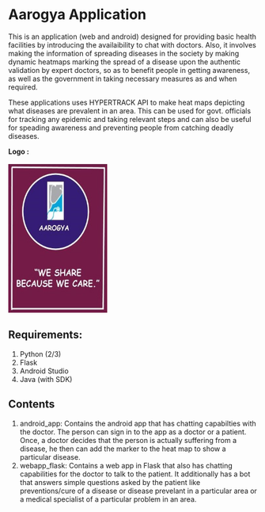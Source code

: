 # Aarogya Application

This is an application (web and android) designed for providing basic health facilities by introducing the availaibility to chat with doctors. Also, it involves making the information of spreading diseases in the society by making dynamic heatmaps marking the spread of a disease upon the authentic validation by expert doctors, so as to benefit people in getting awareness, as well as the government in taking necessary measures as and when required.

These applications uses HYPERTRACK API to make heat maps depicting what diseases are prevalent in an area. This can be used for govt. officials for tracking any epidemic and taking relevant steps and can also be useful for speading awareness and preventing people from catching deadly diseases.

<b> Logo : </b> <br><br>
<centre> <img src = "logo.jpg" height = "300" width = "200" /> </centre>

## Requirements: 
1. Python (2/3)
2. Flask
3. Android Studio
4. Java (with SDK)

## Contents  
1. android_app: Contains the android app that has chatting capabilties with the doctor. The person can sign in to the app as a doctor or a patient. Once, a doctor decides that the person is actually suffering from a disease, he then can add the marker to the heat map to show a particular disease.
2. webapp_flask: Contains a web app in Flask that also has chatting capabilities for the doctor to talk to the patient. It additionally has a bot that answers simple questions asked by the patient like preventions/cure of a disease or disease prevelant in a particular area or a medical specialist of a particular problem in an area.

